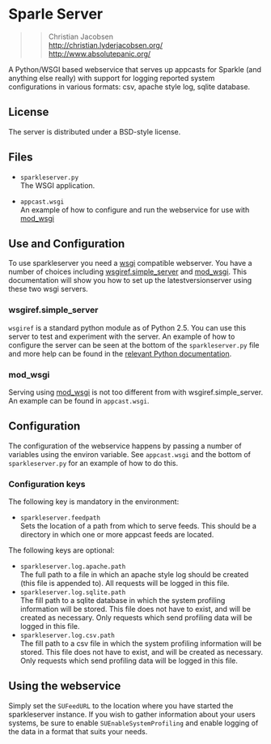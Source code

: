 # Sparle Server

>> Christian Jacobsen  
>>   <http://christian.lyderjacobsen.org/>  
>>   <http://www.absolutepanic.org/>

A Python/WSGI based webservice that serves up appcasts for Sparkle (and
anything else really) with support for logging reported system configurations
in various formats: csv, apache style log, sqlite database.

## License

The server is distributed under a BSD-style license.

## Files

* `sparkleserver.py`  
  The WSGI application.

* `appcast.wsgi`  
  An example of how to configure and run the webservice for use with
    [mod\_wsgi][mod_wsgi]

## Use and Configuration

To use sparkleserver you need a [wsgi][] compatible webserver. You
have a number of choices including [wsgiref.simple\_server][wsgisimple] and
[mod\_wsgi][mod_wsgi]. This documentation will show you how to set up the
latestversionserver using these two wsgi servers.

### wsgiref.simple_server

`wsgiref` is a standard python module as of Python 2.5. You can use this server
to test and experiment with the server. An example of how to configure the
server can be seen at the bottom of the `sparkleserver.py` file and more
help can be found in the [relevant Python documentation][wsgisimple]. 

### mod_wsgi

Serving using [mod\_wsgi][mod_wsgi] is not too different from with
wsgiref.simple_server. An example can be found in `appcast.wsgi`.

## Configuration

The configuration of the webservice happens by passing a number of variables
using the environ variable. See `appcast.wsgi` and the bottom of
`sparkleserver.py` for an example of how to do this.

### Configuration keys

The following key is mandatory in the environment:

* `sparkleserver.feedpath`  
  Sets the location of a path from which to serve feeds. This should be a
  directory in which one or more appcast feeds are located.

The following keys are optional:

* `sparkleserver.log.apache.path`  
  The full path to a file in which an apache style log should be created (this
  file is appended to). All requests will be logged in this file.
* `sparkleserver.log.sqlite.path`  
  The fill path to a sqlite database in which the system profiling information
  will be stored. This file does not have to exist, and will be created as
  necessary. Only requests which send profiling data will be logged in this
  file.
* `sparkleserver.log.csv.path`  
  The fill path to a csv file in which the system profiling information
  will be stored. This file does not have to exist, and will be created as
  necessary. Only requests which send profiling data will be logged in this
  file.
 
## Using the webservice

Simply set the `SUFeedURL` to the location where you have started the
sparkleserver instance. If you wish to gather information about your users
systems, be sure to enable `SUEnableSystemProfiling` and enable logging of the
data in a format that suits your needs.

[wsgi]:        http://wsgi.org/wsgi/
[mod_wsgi]:    http://code.google.com/p/modwsgi/
[wsgisimple]:  http://docs.python.org/library/wsgiref.html#module-wsgiref.simple_server
